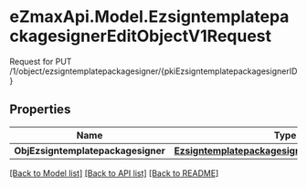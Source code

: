 # eZmaxApi.Model.EzsigntemplatepackagesignerEditObjectV1Request
Request for PUT /1/object/ezsigntemplatepackagesigner/{pkiEzsigntemplatepackagesignerID}

## Properties

Name | Type | Description | Notes
------------ | ------------- | ------------- | -------------
**ObjEzsigntemplatepackagesigner** | [**EzsigntemplatepackagesignerRequestCompound**](EzsigntemplatepackagesignerRequestCompound.md) |  | 

[[Back to Model list]](../README.md#documentation-for-models) [[Back to API list]](../README.md#documentation-for-api-endpoints) [[Back to README]](../README.md)

